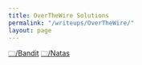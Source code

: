 ```yaml
---
title: OverTheWire Solutions
permalink: "/writeups/OverTheWire/"
layout: page
---
```


[🗀/Bandit](/writeups/OverTheWire/Bandit)
[🗀/Natas](/writeups/OverTheWire/Natas)

